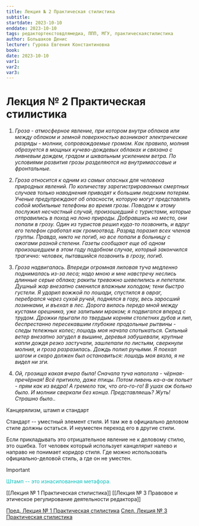 ```yaml
---
title: Лекция № 2 Практическая стилистика
subtitle:
startdate: 2023-10-10
enddate: 2023-10-10
tags: редактортекстовдлямедиа, ППП, МГУ, практическаястилистика
author: Большаков Денис
lecturer: Гурова Евгения Константиновна
book:
date: 2023-10-10
var1:
var2:
var3:
---
```


# Лекция № 2 Практическая стилистика


1. *Гроза - атмосферное явление, при котором внутри облаков или между облаком и земной поверхностью возникают электрические разряды - молнии, сопровождаемые громом. Как правило, молния образуется в мощных кучево-дождевых облаках и связана с ливневым дождем, градом и шквальным усилением ветра. По условиями развития грозы разделяются на внутримассовые и фронтальные.*

2. *Гроза относится к одним из самых опасных для человека природных явлений. По количеству зарегистрированных смертных случаев только наводнения приводят к большим людским потерям. Ученые предупреждают об опасности, которую могут представлять собой мобильные телефоны во время грозы. Поводом к этому послужил несчастный случай, произошедший с туристами, которые отправились в поход на лоно природы. Добравшись на место, они попали в грозу. Один из туристов решил куда-то позвонить, и вдруг его телефон сработал как громоотвод. Разряд поразил всех членов группы. Правда, никто не погиб, но все попали в больницу с ожогами разной степени. Газеты сообщают еще об одном произошедшем в этом году подобном случае, который закончился трагично: человек, пытавшийся позвонить в грозу, погиб.*

3. *Гроза надвигалась. Впереди огромная лиловая туча медленно поднималась из-за леса; надо мною и мне навстречу неслись длинные серые облака; ракиты тревожно шевелились и лепетали. Душный жар внезапно сменился влажным холодом; тени быстро густели. Я ударил вожжой по лошади, спустился в овраг, перебрался через сухой ручей, поднялся в гору, весь заросший лозинками, и въехал в лес. Дорога вилась передо мной между кустами орешника, уже залитыми мраком; я подвигался вперед с трудом. Дрожки прыгали по твердым корням столетних дубов и лип, беспрестанно пересекавшим глубокие продольные рытвины - следы тележных колес; лошадь моя начала спотыкаться. Сильный ветер внезапно загудел в вышине, деревья забушевали, крупные капли дождя резко застучали, зашлепали по листьям, сверкнули молния, и гроза разразилась. Дождь полил ручьями. Я поехал шагом и скоро должен был остановиться: лошадь моя вязла, я не видел ни зги.*

4. *Ой, грозища какая вчера была! Сначала туча наползла - чёрная-пречёрная! Всё притихло, даже птицы. Потом ливень ка-а-ак польет - прям как из ведра! А гремело так, что ого-го-го! В ушах аж больно было. И молнии сверкали без конца. Представляешь? Жуть! Страшно было..*





Канцерялизм, штамп и стандарт

Стандарт -- уместный элемент стиля. И там же в официально деловом стиле должны остаться. И неуместен переход его в другие стили. 

Если прикладывать это отрицательное явление не к деловому стилю, это ошибка. Тот человек который использует канцелярит налево и направо не понимает коридор стиля. Где можно использовать официально-деловой стиль, а где он не уместен.  


>[!important]
<span style = "color:#09c1be">Штамп -- это изнасилованная метафора.</span> 

[[Лекция № 1 Практическая стилистика]] [[Лекция № 3 Правовое и этическое регулирование деятельности редактора]]

[Пред. Лекция № 1 Практическая стилистика](https://github.com/denisbolshakoff/MSU/blob/main/Практическая%20стилистика/Лекция%20№%201%20Практическая%20стилистика.md)      [Слел. Лекция № 3 Практическая стилистика](https://github.com/denisbolshakoff/MSU/blob/main/Практическая%20стилистика/Лекция%20№%203%20Практическая%20стилистика.md)
